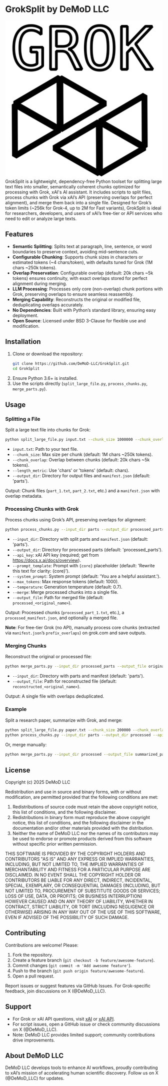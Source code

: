 # GrokSplit by DeMoD LLC
![GrokSplit](groksplit.svg)
GrokSplit is a lightweight, dependency-free Python toolset for splitting large text files into smaller, semantically coherent chunks optimized for processing with Grok, xAI's AI assistant. It includes scripts to split files, process chunks with Grok via xAI’s API (preserving overlaps for perfect alignment), and merge them back into a single file. Designed for Grok’s token limits (~256k for Grok-4, up to 2M for Fast variants), GrokSplit is ideal for researchers, developers, and users of xAI’s free-tier or API services who need to edit or analyze large texts.

## Features
- **Semantic Splitting**: Splits text at paragraph, line, sentence, or word boundaries to preserve context, avoiding mid-sentence cuts.
- **Configurable Chunking**: Supports chunk sizes in characters or estimated tokens (~4 chars/token), with defaults tuned for Grok (1M chars ~250k tokens).
- **Overlap Preservation**: Configurable overlap (default: 20k chars ~5k tokens) ensures continuity, with exact overlaps stored for perfect alignment during merging.
- **LLM Processing**: Processes only core (non-overlap) chunk portions with Grok, preserving overlaps to ensure seamless reassembly.
- **Merging Capability**: Reconstructs the original or modified file, deduplicating overlaps accurately.
- **No Dependencies**: Built with Python’s standard library, ensuring easy deployment.
- **Open Source**: Licensed under BSD 3-Clause for flexible use and modification.

## Installation
1. Clone or download the repository:
   ```bash
   git clone https://github.com/DeMoD-LLC/GrokSplit.git
   cd GrokSplit
   ```
2. Ensure Python 3.6+ is installed.
3. Use the scripts directly (`split_large_file.py`, `process_chunks.py`, `merge_parts.py`).

## Usage

### Splitting a File
Split a large text file into chunks for Grok:
```bash
python split_large_file.py input.txt --chunk_size 1000000 --chunk_overlap 20000 --length_metric tokens --output_dir parts
```
- `input.txt`: Path to your text file.
- `--chunk_size`: Max size per chunk (default: 1M chars ~250k tokens).
- `--chunk_overlap`: Overlap between chunks (default: 20k chars ~5k tokens).
- `--length_metric`: Use 'chars' or 'tokens' (default: chars).
- `--output_dir`: Directory for output files and `manifest.json` (default: 'parts').

Output: Chunk files (`part_1.txt`, `part_2.txt`, etc.) and a `manifest.json` with overlap metadata.

### Processing Chunks with Grok
Process chunks using Grok’s API, preserving overlaps for alignment:
```bash
python process_chunks.py --input_dir parts --output_dir processed_parts --api_key YOUR_API_KEY --prompt_template "Summarize this text: {core}" --merge --output_file modified.txt
```
- `--input_dir`: Directory with split parts and `manifest.json` (default: 'parts').
- `--output_dir`: Directory for processed parts (default: 'processed_parts').
- `--api_key`: xAI API key (required; get from https://docs.x.ai/docs/overview).
- `--prompt_template`: Prompt with `{core}` placeholder (default: 'Rewrite this text for clarity: {core}').
- `--system_prompt`: System prompt (default: 'You are a helpful assistant.').
- `--max_tokens`: Max response tokens (default: 1000).
- `--temperature`: Generation temperature (default: 0.7).
- `--merge`: Merge processed chunks into a single file.
- `--output_file`: Path for merged file (default: `processed_<original_name>`).

Output: Processed chunks (`processed_part_1.txt`, etc.), a `processed_manifest.json`, and optionally a merged file.

**Note**: For free-tier Grok (no API), manually process core chunks (extracted via `manifest.json`’s `prefix_overlaps`) on grok.com and save outputs.

### Merging Chunks
Reconstruct the original or processed file:
```bash
python merge_parts.py --input_dir processed_parts --output_file original.txt
```
- `--input_dir`: Directory with parts and manifest (default: 'parts').
- `--output_file`: Path for reconstructed file (default: `reconstructed_<original_name>`).

Output: A single file with overlaps deduplicated.

### Example
Split a research paper, summarize with Grok, and merge:
```bash
python split_large_file.py paper.txt --chunk_size 200000 --chunk_overlap 10000 --length_metric tokens
python process_chunks.py --input_dir parts --output_dir processed --api_key YOUR_API_KEY --prompt_template "Summarize this text: {core}" --merge --output_file summarized_paper.txt
```
Or, merge manually:
```bash
python merge_parts.py --input_dir processed --output_file summarized_paper.txt
```

## License
Copyright (c) 2025 DeMoD LLC

Redistribution and use in source and binary forms, with or without modification, are permitted provided that the following conditions are met:

1. Redistributions of source code must retain the above copyright notice, this list of conditions, and the following disclaimer.
2. Redistributions in binary form must reproduce the above copyright notice, this list of conditions, and the following disclaimer in the documentation and/or other materials provided with the distribution.
3. Neither the name of DeMoD LLC nor the names of its contributors may be used to endorse or promote products derived from this software without specific prior written permission.

THIS SOFTWARE IS PROVIDED BY THE COPYRIGHT HOLDERS AND CONTRIBUTORS "AS IS" AND ANY EXPRESS OR IMPLIED WARRANTIES, INCLUDING, BUT NOT LIMITED TO, THE IMPLIED WARRANTIES OF MERCHANTABILITY AND FITNESS FOR A PARTICULAR PURPOSE ARE DISCLAIMED. IN NO EVENT SHALL THE COPYRIGHT HOLDER OR CONTRIBUTORS BE LIABLE FOR ANY DIRECT, INDIRECT, INCIDENTAL, SPECIAL, EXEMPLARY, OR CONSEQUENTIAL DAMAGES (INCLUDING, BUT NOT LIMITED TO, PROCUREMENT OF SUBSTITUTE GOODS OR SERVICES; LOSS OF USE, DATA, OR PROFITS; OR BUSINESS INTERRUPTION) HOWEVER CAUSED AND ON ANY THEORY OF LIABILITY, WHETHER IN CONTRACT, STRICT LIABILITY, OR TORT (INCLUDING NEGLIGENCE OR OTHERWISE) ARISING IN ANY WAY OUT OF THE USE OF THIS SOFTWARE, EVEN IF ADVISED OF THE POSSIBILITY OF SUCH DAMAGE.

## Contributing
Contributions are welcome! Please:
1. Fork the repository.
2. Create a feature branch (`git checkout -b feature/awesome-feature`).
3. Commit changes (`git commit -m 'Add awesome feature'`).
4. Push to the branch (`git push origin feature/awesome-feature`).
5. Open a pull request.

Report issues or suggest features via GitHub Issues. For Grok-specific feedback, join discussions on X (@DeMoD_LLC).

## Support
- For Grok or xAI API questions, visit [xAI](https://x.ai) or [xAI API](https://x.ai/api).
- For script issues, open a GitHub issue or check community discussions on X (@DeMoD_LLC).
- Note: DeMoD LLC provides limited support; community contributions drive improvements.

## About DeMoD LLC
DeMoD LLC develops tools to enhance AI workflows, proudly contributing to xAI’s mission of accelerating human scientific discovery. Follow us on X (@DeMoD_LLC) for updates.
